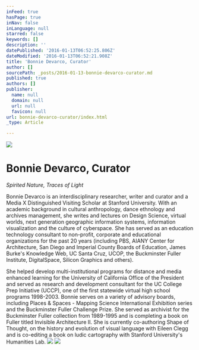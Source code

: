 ```yaml
---
inFeed: true
hasPage: true
inNav: false
inLanguage: null
starred: false
keywords: []
description: ''
datePublished: '2016-01-13T06:52:25.806Z'
dateModified: '2016-01-13T06:52:21.908Z'
title: 'Bonnie Devarco, Curator'
author: []
sourcePath: _posts/2016-01-13-bonnie-devarco-curator.md
published: true
authors: []
publisher:
  name: null
  domain: null
  url: null
  favicon: null
url: bonnie-devarco-curator/index.html
_type: Article

---
```

![](https://the-grid-user-content.s3-us-west-2.amazonaws.com/bca5ab61-bfdc-4137-9c30-dc4c79a132c4.png)

# Bonnie Devarco, Curator

_Spirited Nature, Traces of Light_

Bonnie Devarco is an interdisciplinary researcher, writer and curator and a Media X Distinguished Visiting Scholar at Stanford University. With an academic background in cultural anthropology, dance ethnology and archives management, she writes and lectures on Design Science, virtual worlds, next generation geographic information systems, information visualization and the culture of cyberspace. She has served as an education technology consultant to non-profit, corporate and educational organizations for the past 20 years (including PBS, AIANY Center for Architecture, San Diego and Imperial County Boards of Education, James Burke's Knowledge Web, UC Santa Cruz, UCOP, the Buckminster Fuller Institute, DigitalSpace, Silicon Graphics and others). 

She helped develop multi-institutional programs for distance and media enhanced learning for the University of California Office of the President and served as research and development consultant for the UC College Prep Initiative (UCCP), one of the first statewide virtual high school programs 1998-2003\. Bonnie serves on a variety of advisory boards, including Places & Spaces - Mapping Science International Exhibition series and the Buckminster Fuller Challenge Prize. She served as archivist for the Buckminster Fuller collection from 1989-1995 and is completing a book on Fuller titled Invisible Architecture II. She is currently co-authoring Shape of Thought, on the history and evolution of visual language with Eileen Clegg and is co-editing a book on ludic cartography with Stanford University's Humanities Lab.
![](https://the-grid-user-content.s3-us-west-2.amazonaws.com/9ff3b335-6726-464a-805e-713bd932baa0.png)
![](https://the-grid-user-content.s3-us-west-2.amazonaws.com/bd01d13c-169c-4f4f-b83c-ee041edf1b92.png)